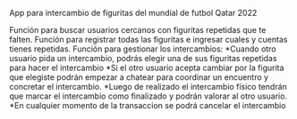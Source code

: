 App para intercambio de figuritas del mundial de futbol Qatar 2022

Función para buscar usuarios cercanos con figuritas repetidas que te falten.
Función para registrar todas las figuritas e ingresar cuales y cuentas tienes repetidas.
Función para gestionar los intercambios:
  *Cuando otro usuario pida un intercambio, podrás elegir una de sus figuritas repetidas para hacer el intercambio
  *Si el otro usuario acepta cambiar por la figurita que elegiste podrán empezar a chatear para coordinar un encuentro y concretar el intercambio.
  *Luego de realizado el intercambio físico tendrán que marcar el intercambio como finalizado y podrán valorar al otro usuario.
  *En cualquier momento de la transaccion se podrá cancelar el intercambio
